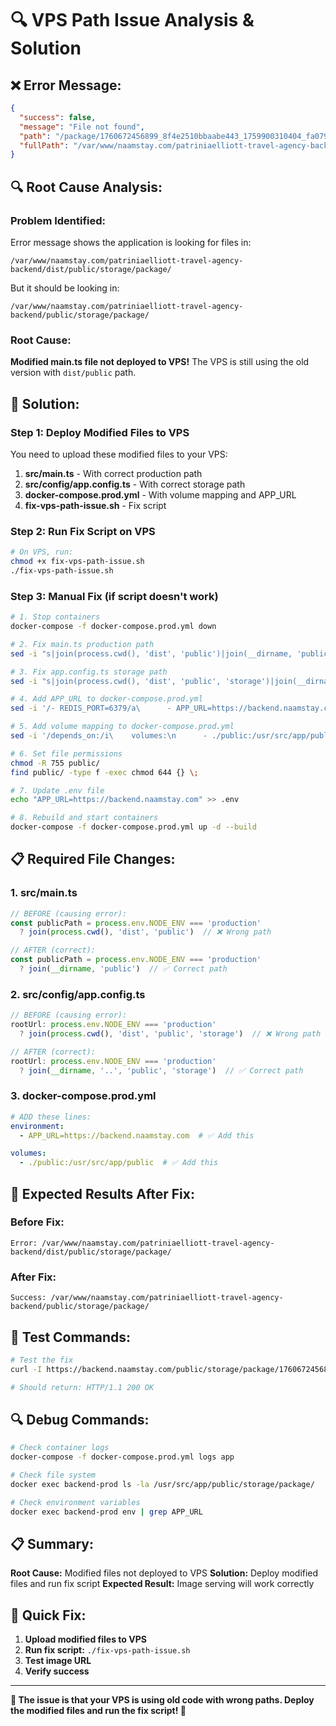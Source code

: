 # 🔍 VPS Path Issue Analysis & Solution

## ❌ Error Message:
```json
{
  "success": false,
  "message": "File not found",
  "path": "/package/1760672456899_8f4e2510bbaabe443_1759900310404_fa079849a7e917a8_h1.webp",
  "fullPath": "/var/www/naamstay.com/patriniaelliott-travel-agency-backend/dist/public/storage/package/1760672456899_8f4e2510bbaabe443_1759900310404_fa079849a7e917a8_h1.webp"
}
```

## 🔍 Root Cause Analysis:

### **Problem Identified:**
Error message shows the application is looking for files in:
```
/var/www/naamstay.com/patriniaelliott-travel-agency-backend/dist/public/storage/package/
```

But it should be looking in:
```
/var/www/naamstay.com/patriniaelliott-travel-agency-backend/public/storage/package/
```

### **Root Cause:**
**Modified main.ts file not deployed to VPS!** The VPS is still using the old version with `dist/public` path.

## 🔧 Solution:

### **Step 1: Deploy Modified Files to VPS**

You need to upload these modified files to your VPS:

1. **src/main.ts** - With correct production path
2. **src/config/app.config.ts** - With correct storage path  
3. **docker-compose.prod.yml** - With volume mapping and APP_URL
4. **fix-vps-path-issue.sh** - Fix script

### **Step 2: Run Fix Script on VPS**

```bash
# On VPS, run:
chmod +x fix-vps-path-issue.sh
./fix-vps-path-issue.sh
```

### **Step 3: Manual Fix (if script doesn't work)**

```bash
# 1. Stop containers
docker-compose -f docker-compose.prod.yml down

# 2. Fix main.ts production path
sed -i "s|join(process.cwd(), 'dist', 'public')|join(__dirname, 'public')|g" src/main.ts

# 3. Fix app.config.ts storage path
sed -i "s|join(process.cwd(), 'dist', 'public', 'storage')|join(__dirname, '..', 'public', 'storage')|g" src/config/app.config.ts

# 4. Add APP_URL to docker-compose.prod.yml
sed -i '/- REDIS_PORT=6379/a\      - APP_URL=https://backend.naamstay.com' docker-compose.prod.yml

# 5. Add volume mapping to docker-compose.prod.yml
sed -i '/depends_on:/i\    volumes:\n      - ./public:/usr/src/app/public' docker-compose.prod.yml

# 6. Set file permissions
chmod -R 755 public/
find public/ -type f -exec chmod 644 {} \;

# 7. Update .env file
echo "APP_URL=https://backend.naamstay.com" >> .env

# 8. Rebuild and start containers
docker-compose -f docker-compose.prod.yml up -d --build
```

## 📋 Required File Changes:

### **1. src/main.ts**
```typescript
// BEFORE (causing error):
const publicPath = process.env.NODE_ENV === 'production' 
  ? join(process.cwd(), 'dist', 'public')  // ❌ Wrong path

// AFTER (correct):
const publicPath = process.env.NODE_ENV === 'production' 
  ? join(__dirname, 'public')  // ✅ Correct path
```

### **2. src/config/app.config.ts**
```typescript
// BEFORE (causing error):
rootUrl: process.env.NODE_ENV === 'production' 
  ? join(process.cwd(), 'dist', 'public', 'storage')  // ❌ Wrong path

// AFTER (correct):
rootUrl: process.env.NODE_ENV === 'production' 
  ? join(__dirname, '..', 'public', 'storage')  // ✅ Correct path
```

### **3. docker-compose.prod.yml**
```yaml
# ADD these lines:
environment:
  - APP_URL=https://backend.naamstay.com  # ✅ Add this

volumes:
  - ./public:/usr/src/app/public  # ✅ Add this
```

## 🎯 Expected Results After Fix:

### **Before Fix:**
```
Error: /var/www/naamstay.com/patriniaelliott-travel-agency-backend/dist/public/storage/package/
```

### **After Fix:**
```
Success: /var/www/naamstay.com/patriniaelliott-travel-agency-backend/public/storage/package/
```

## 🧪 Test Commands:

```bash
# Test the fix
curl -I https://backend.naamstay.com/public/storage/package/1760672456899_8f4e2510bbaabe443_1759900310404_fa079849a7e917a8_h1.webp

# Should return: HTTP/1.1 200 OK
```

## 🔍 Debug Commands:

```bash
# Check container logs
docker-compose -f docker-compose.prod.yml logs app

# Check file system
docker exec backend-prod ls -la /usr/src/app/public/storage/package/

# Check environment variables
docker exec backend-prod env | grep APP_URL
```

## 📋 Summary:

**Root Cause:** Modified files not deployed to VPS
**Solution:** Deploy modified files and run fix script
**Expected Result:** Image serving will work correctly

## 🚀 Quick Fix:

1. **Upload modified files to VPS**
2. **Run fix script:** `./fix-vps-path-issue.sh`
3. **Test image URL**
4. **Verify success**

---

**🎯 The issue is that your VPS is using old code with wrong paths. Deploy the modified files and run the fix script! 🚀**

